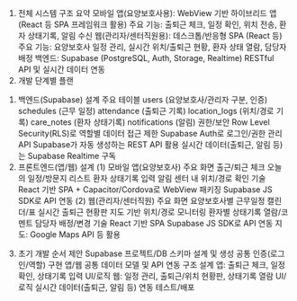 1. 전체 시스템 구조 요약
   모바일 앱(요양보호사용):
   WebView 기반 하이브리드 앱 (React 등 SPA 프레임워크 활용)
   주요 기능: 출퇴근 체크, 일정 확인, 위치 전송, 환자 상태기록, 알림 수신
   웹(관리자/센터직원용):
   데스크톱/반응형 SPA (React 등)
   주요 기능: 요양보호사 일정 관리, 실시간 위치/출퇴근 현황, 환자 상태 열람, 담당자 배정
   백엔드:
   Supabase (PostgreSQL, Auth, Storage, Realtime)
   RESTful API 및 실시간 데이터 연동
2. 개발 단계별 플랜

1) 백엔드(Supabase) 설계
   주요 테이블
   users (요양보호사/관리자 구분, 인증)
   schedules (근무 일정)
   attendance (출퇴근 기록)
   location_logs (위치/경로 기록)
   care_notes (환자 상태기록)
   notifications (알림)
   권한/보안
   Row Level Security(RLS)로 역할별 데이터 접근 제한
   Supabase Auth로 로그인/권한 관리
   API
   Supabase가 자동 생성하는 REST API 활용
   실시간 데이터(출퇴근, 알림 등)는 Supabase Realtime 구독
2) 프론트엔드(앱/웹) 설계
   (1) 모바일 앱(요양보호사)
   주요 화면
   출근/퇴근 체크
   오늘의 일정/방문지 리스트
   환자 상태기록 입력
   알림 센터
   내 위치/경로 확인
   기술
   React 기반 SPA + Capacitor/Cordova로 WebView 패키징
   Supabase JS SDK로 API 연동
   (2) 웹(관리자/센터직원)
   주요 화면
   요양보호사별 근무일정 캘린더/표
   실시간 출퇴근 현황판
   지도 기반 위치/경로 모니터링
   환자별 상태기록 열람/코멘트
   담당자 배정/변경
   기술
   React 기반 SPA
   Supabase JS SDK로 API 연동
   지도: Google Maps API 등 활용

3. 초기 개발 순서 제안
   Supabase 프로젝트/DB 스키마 설계 및 생성
   공통 인증(로그인/역할) 구현
   앱/웹 공통 데이터 모델 및 API 연동 구조 설계
   앱: 출퇴근 체크, 일정 확인, 상태기록 입력 UI/로직
   웹: 일정 관리, 출퇴근/위치 현황판, 상태기록 열람 UI/로직
   실시간 데이터(출퇴근, 알림 등) 연동
   테스트/배포
